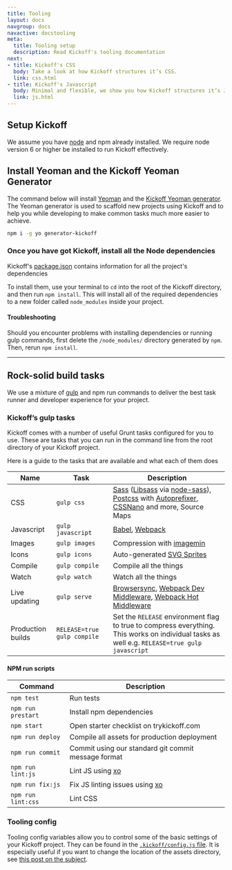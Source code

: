 ```yaml
---
title: Tooling
layout: docs
navgroup: docs
navactive: docstooling
meta:
  title: Tooling setup
  description: Read Kickoff's tooling documentation
next:
- title: Kickoff's CSS
  body: Take a look at how Kickoff structures it’s CSS.
  link: css.html
- title: Kickoff's Javascript
  body: Minimal and flexible, we show you how Kickoff structures it’s JS.
  link: js.html
---
```


<a name="setup"></a>

## Setup Kickoff

We assume you have [node](https://nodejs.org/en/download/) and npm already installed. We require node version 6 or higher be installed to run Kickoff effectively.

## Install Yeoman and the Kickoff Yeoman Generator
The command below will install [Yeoman](http://yeoman.io) and the [Kickoff Yeoman generator](yeoman.html). The Yeoman generator is used to scaffold new projects using Kickoff and to help you while developing to make common tasks much more easier to achieve.

```sh
npm i -g yo generator-kickoff
```


### Once you have got Kickoff, install all the Node dependencies
Kickoff's [package.json](https://github.com/trykickoff/kickoff/blob/master/package.json) contains information for all the project's dependencies

To install them, use your terminal to `cd` into the root of the Kickoff directory, and then run `npm install`. This will install all of the required dependencies to a new folder called `node_modules` inside your project.

#### Troubleshooting
Should you encounter problems with installing dependencies or running gulp commands, first delete the `/node_modules/` directory generated by `npm`. Then, rerun `npm install`.

<hr class="sectionSplitter">

## Rock-solid build tasks
We use a mixture of [gulp](http://gulpjs.com) and npm run commands to deliver the best task runner and developer experience for your project.

<a name="tasks"></a>

### Kickoff’s gulp tasks

Kickoff comes with a number of useful Grunt tasks configured for you to use.  These are tasks that you can run in the command line from the root directory of your Kickoff project.

Here is a guide to the tasks that are available and what each of them does

| Name | Task | Description |
|------|------|-------------|
| CSS | `gulp css` | [Sass](http://sass-lang.com/) ([Libsass](http://sass-lang.com/libsass) via [node-sass](https://github.com/sass/node-sass)), [Postcss](http://postcss.org/) with [Autoprefixer](https://github.com/postcss/autoprefixer), [CSSNano](https://github.com/ben-eb/cssnano) and more, Source Maps |
| Javascript | `gulp javascript` | [Babel](http://babeljs.io/), [Webpack](http://webpack.github.io/) |
| Images | `gulp images` | Compression with [imagemin](https://www.npmjs.com/package/gulp-imagemin) |
| Icons | `gulp icons` | Auto-generated [SVG Sprites](https://github.com/w0rm/gulp-svgstore) |
| Compile | `gulp compile` | Compile all the things |
| Watch | `gulp watch` | Watch all the things |
| Live updating | `gulp serve` | [Browsersync](http://www.browsersync.io/), [Webpack Dev Middleware](https://github.com/webpack/webpack-dev-middleware), [Webpack Hot Middleware](https://github.com/glenjamin/webpack-hot-middleware) |
| Production builds | `RELEASE=true gulp compile` | Set the `RELEASE` environment flag to true to compress everything. This works on individual tasks as well e.g. `RELEASE=true gulp javascript` |

<a name="npm-run-scripts"></a>

#### NPM run scripts

| Command | Description |
|---------|-------------|
| `npm test` | Run tests |
| `npm run prestart` | Install npm dependencies |
| `npm start` | Open starter checklist on trykickoff.com |
| `npm run deploy` | Compile all assets for production deployment |
| `npm run commit` | Commit using our standard git commit message format |
| `npm run lint:js` | Lint JS using [xo](https://github.com/sindresorhus/xo) |
| `npm run fix:js` | Fix JS linting issues using [xo](https://github.com/sindresorhus/xo) |
| `npm run lint:css` | Lint CSS |

<a name="tooling-config"></a>

### Tooling config
Tooling config variables allow you to control some of the basic settings of your Kickoff project. They can be found in the [`.kickoff/config.js` file](https://github.com/trykickoff/kickoff/blob/master/.kickoff/config.js). It is especially useful if you want to change the location of the assets directory, see [this post on the subject](https://medium.com/try-kickoff/how-to-painlessly-move-kickoff-s-assets-directory-366543891f93#.tuyaqesce).
